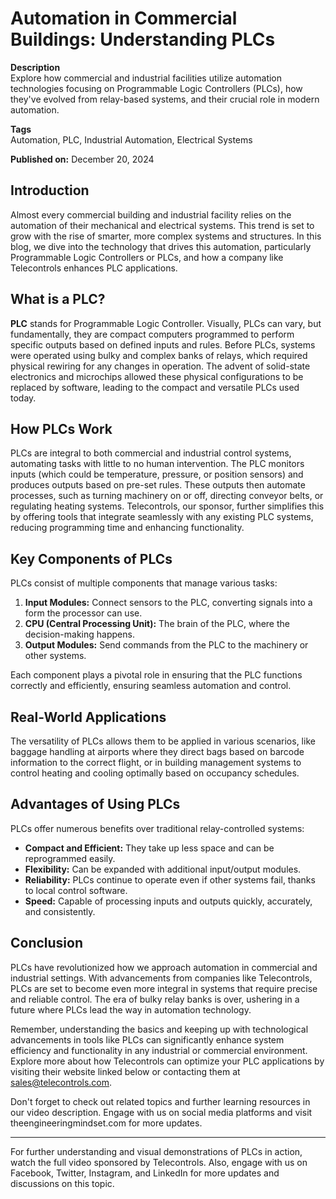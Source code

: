 # Automation in Commercial Buildings: Understanding PLCs

**Description**  
Explore how commercial and industrial facilities utilize automation technologies focusing on Programmable Logic Controllers (PLCs), how they've evolved from relay-based systems, and their crucial role in modern automation.

**Tags**  
Automation, PLC, Industrial Automation, Electrical Systems

**Published on:** December 20, 2024

## Introduction
Almost every commercial building and industrial facility relies on the automation of their mechanical and electrical systems. This trend is set to grow with the rise of smarter, more complex systems and structures. In this blog, we dive into the technology that drives this automation, particularly Programmable Logic Controllers or PLCs, and how a company like Telecontrols enhances PLC applications.

## What is a PLC?
**PLC** stands for Programmable Logic Controller. Visually, PLCs can vary, but fundamentally, they are compact computers programmed to perform specific outputs based on defined inputs and rules. Before PLCs, systems were operated using bulky and complex banks of relays, which required physical rewiring for any changes in operation. The advent of solid-state electronics and microchips allowed these physical configurations to be replaced by software, leading to the compact and versatile PLCs used today.

## How PLCs Work
PLCs are integral to both commercial and industrial control systems, automating tasks with little to no human intervention. The PLC monitors inputs (which could be temperature, pressure, or position sensors) and produces outputs based on pre-set rules. These outputs then automate processes, such as turning machinery on or off, directing conveyor belts, or regulating heating systems. Telecontrols, our sponsor, further simplifies this by offering tools that integrate seamlessly with any existing PLC systems, reducing programming time and enhancing functionality.

## Key Components of PLCs
PLCs consist of multiple components that manage various tasks:

1. **Input Modules:** Connect sensors to the PLC, converting signals into a form the processor can use.
2. **CPU (Central Processing Unit):** The brain of the PLC, where the decision-making happens.
3. **Output Modules:** Send commands from the PLC to the machinery or other systems.

Each component plays a pivotal role in ensuring that the PLC functions correctly and efficiently, ensuring seamless automation and control.

## Real-World Applications
The versatility of PLCs allows them to be applied in various scenarios, like baggage handling at airports where they direct bags based on barcode information to the correct flight, or in building management systems to control heating and cooling optimally based on occupancy schedules.

## Advantages of Using PLCs
PLCs offer numerous benefits over traditional relay-controlled systems:

- **Compact and Efficient:** They take up less space and can be reprogrammed easily.
- **Flexibility:** Can be expanded with additional input/output modules.
- **Reliability:** PLCs continue to operate even if other systems fail, thanks to local control software.
- **Speed:** Capable of processing inputs and outputs quickly, accurately, and consistently.

## Conclusion
PLCs have revolutionized how we approach automation in commercial and industrial settings. With advancements from companies like Telecontrols, PLCs are set to become even more integral in systems that require precise and reliable control. The era of bulky relay banks is over, ushering in a future where PLCs lead the way in automation technology.

Remember, understanding the basics and keeping up with technological advancements in tools like PLCs can significantly enhance system efficiency and functionality in any industrial or commercial environment. Explore more about how Telecontrols can optimize your PLC applications by visiting their website linked below or contacting them at sales@telecontrols.com.

Don't forget to check out related topics and further learning resources in our video description. Engage with us on social media platforms and visit theengineeringmindset.com for more updates.

---

For further understanding and visual demonstrations of PLCs in action, watch the full video sponsored by Telecontrols. Also, engage with us on Facebook, Twitter, Instagram, and LinkedIn for more updates and discussions on this topic.